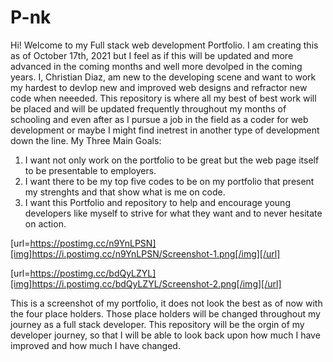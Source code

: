 # P-nk
Hi! Welcome to my Full stack web development Portfolio. I am creating this as of October 17th, 2021 but I feel as if this will be updated and more advanced in the coming months and well more devolped in the coming years. I, Christian Diaz, am new to the developing scene and want to work my hardest to devlop new and improved web designs and refractor new code when neeeded. This repository is where all my best of best work will be placed and will be updated frequently throughout my months of schooling and even after as I pursue a job in the field as a coder for web development or maybe I might find inetrest in another type of development down the line. 
My Three Main Goals:
1. I want not only work on the portfolio to be great but the web page itself to be presentable to employers.
2. I want there to be my top five codes to be on my portfolio that present my strenghts and that show what is me on code.
3. I want this Portfolio and repository to help and encourage young developers like myself to strive for what they want and to never hesitate on action.

[url=https://postimg.cc/n9YnLPSN][img]https://i.postimg.cc/n9YnLPSN/Screenshot-1.png[/img][/url]

[url=https://postimg.cc/bdQyLZYL][img]https://i.postimg.cc/bdQyLZYL/Screenshot-2.png[/img][/url]

This is a screenshot of my portfolio, it does not look the best as of now with the four place holders. Those place holders will be changed throughout my journey as a full stack developer. This repository will be the orgin of my developer journey, so that I will be able to look back upon how much I have improved and how much I have changed. 
